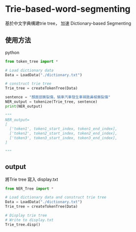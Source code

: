 # Trie-based-word-segmenting


基於中文字典構建trie tree， 加速 Dictionary-based Segmenting

## 使用方法

python
```python
from token_tree import *

# Load dictionary data 
Data = LoadData("./dictionary.txt")

# construct trie tree
Trie_tree = createTokenTree(Data)

sentence = "顏面部撕裂傷，騎車汽車發生車禍致鼻樑撕裂傷"
NER_output = tokenize(Trie_tree, sentence)
print(NER_output)

"""
NER_output=
[
  ['token1', token1_start_index, token1_end_index],
  ['token2', token2_start_index, token2_end_index],
  ['token3', token3_start_index, token3_end_index],
]

"""

```

## output

將Trie tree 寫入 display.txt

```python
from NER_Tree import *

# Load dictionary data and construct trie tree
Data = LoadData("./dictionary.txt")
Trie_tree = createTokenTree(Data)

# Display trie tree
# Write to display.txt
Trie_tree.disp()
```

